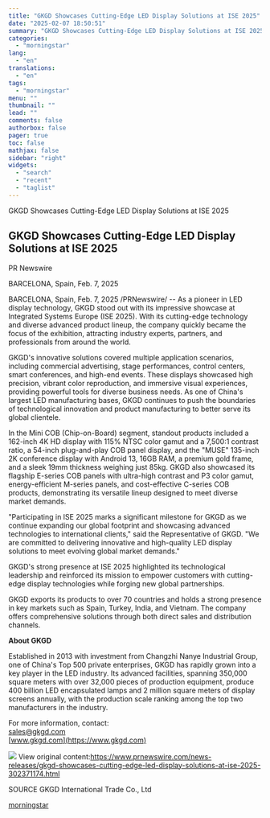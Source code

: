 ```yaml
---
title: "GKGD Showcases Cutting-Edge LED Display Solutions at ISE 2025"
date: "2025-02-07 18:50:51"
summary: "GKGD Showcases Cutting-Edge LED Display Solutions at ISE 2025 GKGD Showcases Cutting-Edge LED Display Solutions at ISE 2025 PR Newswire BARCELONA, Spain, Feb. 7, 2025 BARCELONA, Spain, Feb. 7, 2025 /PRNewswire/ -- As a pioneer in LED display technology, GKGD stood out with its impressive showcase at Integrated Systems Europe..."
categories:
  - "morningstar"
lang:
  - "en"
translations:
  - "en"
tags:
  - "morningstar"
menu: ""
thumbnail: ""
lead: ""
comments: false
authorbox: false
pager: true
toc: false
mathjax: false
sidebar: "right"
widgets:
  - "search"
  - "recent"
  - "taglist"
---
```


GKGD Showcases Cutting-Edge LED Display Solutions at ISE 2025

GKGD Showcases Cutting-Edge LED Display Solutions at ISE 2025
-------------------------------------------------------------

PR Newswire

BARCELONA, Spain, Feb. 7, 2025


BARCELONA, Spain, Feb. 7, 2025 /PRNewswire/ -- As a pioneer in LED display technology, GKGD stood out with its impressive showcase at Integrated Systems Europe (ISE 2025). With its cutting-edge technology and diverse advanced product lineup, the company quickly became the focus of the exhibition, attracting industry experts, partners, and professionals from around the world.

GKGD's innovative solutions covered multiple application scenarios, including commercial advertising, stage performances, control centers, smart conferences, and high-end events. These displays showcased high precision, vibrant color reproduction, and immersive visual experiences, providing powerful tools for diverse business needs. As one of China's largest LED manufacturing bases, GKGD continues to push the boundaries of technological innovation and product manufacturing to better serve its global clientele.

In the Mini COB (Chip-on-Board) segment, standout products included a 162-inch 4K HD display with 115% NTSC color gamut and a 7,500:1 contrast ratio, a 54-inch plug-and-play COB panel display, and the "MUSE" 135-inch 2K conference display with Android 13, 16GB RAM, a premium gold frame, and a sleek 19mm thickness weighing just 85kg. GKGD also showcased its flagship E-series COB panels with ultra-high contrast and P3 color gamut, energy-efficient M-series panels, and cost-effective C-series COB products, demonstrating its versatile lineup designed to meet diverse market demands.

"Participating in ISE 2025 marks a significant milestone for GKGD as we continue expanding our global footprint and showcasing advanced technologies to international clients," said the Representative of GKGD. "We are committed to delivering innovative and high-quality LED display solutions to meet evolving global market demands."

GKGD's strong presence at ISE 2025 highlighted its technological leadership and reinforced its mission to empower customers with cutting-edge display technologies while forging new global partnerships.

GKGD exports its products to over 70 countries and holds a strong presence in key markets such as Spain, Turkey, India, and Vietnam. The company offers comprehensive solutions through both direct sales and distribution channels.

**About GKGD**

Established in 2013 with investment from Changzhi Nanye Industrial Group, one of China's Top 500 private enterprises, GKGD has rapidly grown into a key player in the LED industry. Its advanced facilities, spanning 350,000 square meters with over 32,000 pieces of production equipment, produce 400 billion LED encapsulated lamps and 2 million square meters of display screens annually, with the production scale ranking among the top two manufacturers in the industry.

For more information, contact:  
[sales@gkgd.com](mailto:sales@gkgd.com)  
[www.gkgd.com](https://www.gkgd.com)

 ![](https://c212.net/c/img/favicon.png?sn=CN14361&sd=2025-02-07) View original content:<https://www.prnewswire.com/news-releases/gkgd-showcases-cutting-edge-led-display-solutions-at-ise-2025-302371174.html>

SOURCE GKGD International Trade Co., Ltd

[morningstar](https://www.morningstar.com/news/pr-newswire/20250207cn14361/gkgd-showcases-cutting-edge-led-display-solutions-at-ise-2025)
